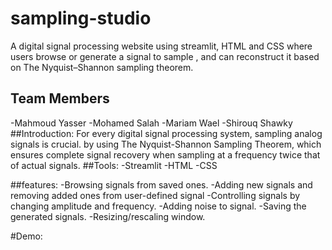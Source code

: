 # sampling-studio
A digital signal processing website using streamlit, HTML and CSS where users browse or generate a signal to sample , and can reconstruct it based on The Nyquist–Shannon sampling theorem.
## Team Members
  -Mahmoud Yasser
  -Mohamed Salah
  -Mariam Wael
  -Shirouq Shawky
##Introduction:
For every digital signal processing system, sampling analog signals is crucial. by using The Nyquist-Shannon Sampling Theorem, which ensures complete signal recovery when sampling at a frequency twice that of actual signals.
##Tools:
  -Streamlit
  -HTML
  -CSS

##features:
  -Browsing signals from saved ones.
  -Adding new signals and removing added ones from user-defined signal
  -Controlling signals by changing amplitude and frequency.
  -Adding noise to signal.
  -Saving the generated signals.
  -Resizing/rescaling window.


#Demo:



